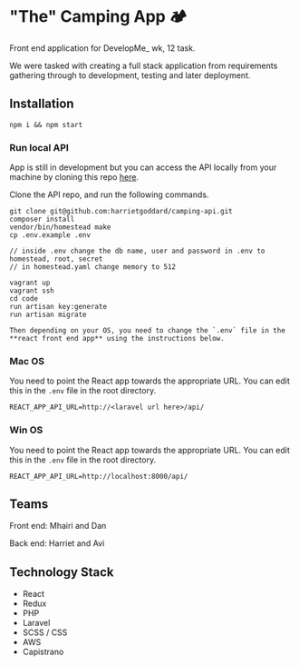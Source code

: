# "The" Camping App 🏕️

Front end application for DevelopMe_ wk, 12 task.

We were tasked with creating a full stack application from requirements gathering through to development, testing and later deployment.

## Installation

```
npm i && npm start
```

### Run local API

App is still in development but you can access the API locally from your machine by cloning this repo [here](https://github.com/harrietgoddard/camping-api).

Clone the API repo, and run the following commands.

```
git clone git@github.com:harrietgoddard/camping-api.git
composer install
vendor/bin/homestead make
cp .env.example .env

// inside .env change the db name, user and password in .env to homestead, root, secret
// in homestead.yaml change memory to 512

vagrant up
vagrant ssh
cd code
run artisan key:generate
run artisan migrate

Then depending on your OS, you need to change the `.env` file in the **react front end app** using the instructions below.
```

### Mac OS

You need to point the React app towards the appropriate URL. You can edit this in the `.env` file in the root directory.

```
REACT_APP_API_URL=http://<laravel url here>/api/
```

### Win OS

You need to point the React app towards the appropriate URL. You can edit this in the `.env` file in the root directory.

```
REACT_APP_API_URL=http://localhost:8000/api/
```

## Teams

Front end: Mhairi and Dan     

Back end: Harriet and Avi

## Technology Stack

- React
- Redux
- PHP
- Laravel
- SCSS / CSS
- AWS
- Capistrano
